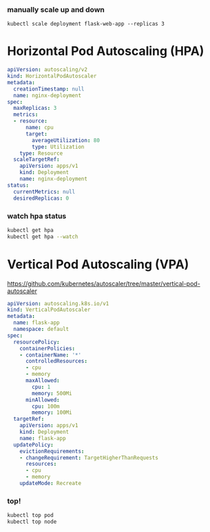 ### manually scale up and down
```
kubectl scale deployment flask-web-app --replicas 3
```

# Horizontal Pod Autoscaling (HPA)
```yml
apiVersion: autoscaling/v2
kind: HorizontalPodAutoscaler
metadata:
  creationTimestamp: null
  name: nginx-deployment
spec:
  maxReplicas: 3
  metrics:
  - resource:
      name: cpu
      target:
        averageUtilization: 80
        type: Utilization
    type: Resource
  scaleTargetRef:
    apiVersion: apps/v1
    kind: Deployment
    name: nginx-deployment
status:
  currentMetrics: null
  desiredReplicas: 0
```
### watch hpa status
```sh
kubectl get hpa
kubectl get hpa --watch
```


# Vertical Pod Autoscaling (VPA)
<https://github.com/kubernetes/autoscaler/tree/master/vertical-pod-autoscaler>
```yaml
apiVersion: autoscaling.k8s.io/v1
kind: VerticalPodAutoscaler
metadata:
  name: flask-app
  namespace: default
spec:
  resourcePolicy:
    containerPolicies:
    - containerName: '*'
      controlledResources:
      - cpu
      - memory
      maxAllowed:
        cpu: 1
        memory: 500Mi
      minAllowed:
        cpu: 100m
        memory: 100Mi
  targetRef:
    apiVersion: apps/v1
    kind: Deployment
    name: flask-app
  updatePolicy:
    evictionRequirements:
    - changeRequirement: TargetHigherThanRequests
      resources:
      - cpu
      - memory
    updateMode: Recreate
```


### top!
```sh
kubectl top pod
kubectl top node
```
